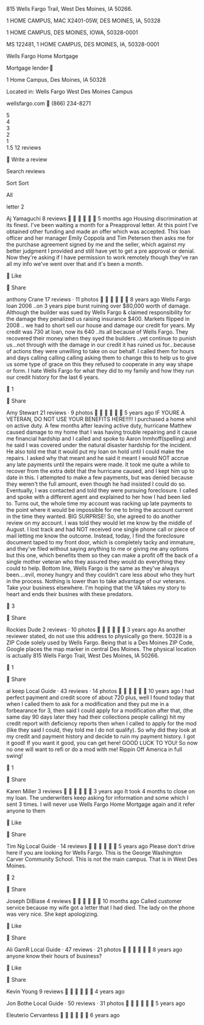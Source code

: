 
815 Wells Fargo Trail, West Des Moines, IA 50266.

1 HOME CAMPUS, MAC X2401-05W, DES MOINES, IA, 50328

1 HOME CAMPUS, DES MOINES, IOWA, 50328-0001

MS 122481, 1 HOME CAMPUS, DES MOINES, IA, 50328-0001




Wells Fargo Home Mortgage

Mortgage lender·

1 Home Campus, Des Moines, IA 50328

Located in: Wells Fargo West Des Moines Campus

wellsfargo.com

(866) 234-8271



5	
4	
3	
2	
1	
1.5
12 reviews
 


Write a review
 
Search reviews

Sort
Sort

All

letter
2


Aj Yamaguchi
8 reviews






5 months ago
Housing discrimination at its finest. I've been waiting a month for a Preapproval letter. At this point I've obtained other funding and made an offer which was accepted. This loan officer and her manager Emily Coppola and Tim Petersen then asks me for the purchase agreement signed by me and the seller, which against my better judgment I provided and still have yet to get a pre approval or denial. Now they're asking if I have permission to work remotely though they've ran all my info we've went over that and it's been a month.


Like


Share


anthony Crane
17 reviews · 11 photos






8 years ago
Wells Fargo loan 2006 ..on 3 years pipe burst ruining over $80,000 worth of damage. Although the builder was sued by Wells Fargo & claimed responsibility for the damage they penalized us raising insurance $400. Markets flipped in 2008 .. we had to short sell our house and damage our credit for years. My credit was 730 at loan, now its 640 ..its all because of Wells Fargo. They recovered their money when they syed the builders ..yet continue to punish us...not through with the damage in our credit it has ruined us for...because of actions they were unwilling to take on our behalf. I called them for  hours and days calling calling calling asking them to change this to help us to give us some type of grace on this they refused to cooperate in any way shape or form. I hate Wells Fargo for what they did to my family and how they run our credit history for the last 6 years.


1


Share


Amy Stewart
21 reviews · 9 photos






5 years ago
IF YOURE A VETERAN, DO NOT USE YOUR BENEFITS HERE!!!!! I purchased a home whil on active duty.  A few months after leaving active duty, hurricane Matthew caused damage to my home that I was having trouble repairing and it cause me financial hardship and I called and spoke to Aaron Inmhoff(spelling) and he said I was covered under the natural disaster hardship for the incident. He also told me that it would put my loan on hold until I could make the repairs.  I asked why that meant and he said it meant I would NOT accrue any late payments until the repairs were made.  It took me quite a while to recover from the extra debt that the hurricane caused, and I kept him up to date in this.  I attempted to make a few payments, but was denied because they weren't the full amount, even though he had insisted I could do so.  Eventually, I was contacted and told they were pursuing foreclosure. I called and spoke with a different agent and explained to her how I had been lied to.  Turns out, the whole time my account was racking up late payments to the point where it would be impossible for me to bring the account current in the time they wanted.  BIG SURPRISE!  So, she agreed to do another review on my account.  I was told they would let me know by the middle of August.  I lost track and had NOT received one single phone call or piece of mail letting me know the outcome.  Instead, today, I find the foreclosure document taped to my front door, which is completely tacky and immature, and they've filed without saying anything to me or giving me any options but this one, which benefits them so they can make a profit off the back of a single mother veteran who they assured they would do everything they could to help.  Bottom line, Wells Fargo is the same as they've always been....evil, money hungry and they couldn't care less about who they hurt in the process.  Nothing is lower than to take advantage of our veterans.  Take your business elsewhere.  I'm hoping that the VA takes my story to heart and ends their busines with these predators.


3


Share


Rockies Dude
2 reviews · 10 photos






3 years ago
As another reviewer stated, do not use this address to physically go there.  50328 is a ZIP Code solely used by Wells Fargo.  Being that is a Des Moines ZIP Code, Google places the map marker in central Des Moines.  The physical location is actually 815 Wells Fargo Trail, West Des Moines, IA 50266.


1


Share


al keep
Local Guide · 43 reviews · 14 photos






10 years ago
I had perfect payment and credit score of about 720 plus, well I found today that when I called them to ask for a modification and they put me in a forbearance for 3, then said I could apply for a modification after that, (the same day 90 days later they had their collections people calling) hit my credit report with deficiency reports then when I called to apply for the mod (like they said I could, they told me I do not qualify). So why did they look at my credit and payment history and decide to ruin my payment history. I got it good! If you want it good, you can get here! GOOD LUCK TO YOU! So now no one will want to refi or do a mod with me! Rippin Off America in full swing!


1


Share


Karen Miller
3 reviews






3 years ago
It took 4 months to close on my loan.  The underwriters keep asking for information and some which I sent 3 times.   I will never use Wells Fargo Home Mortgage again and it refer anyone to them


Like


Share


Tim Ng
Local Guide · 14 reviews






5 years ago
Please don't drive here if you are looking for Wells Fargo. This is the George Washington Carver Community School. This is not the main campus. That is in West Des Moines.


2


Share


Joseph DiBiase
4 reviews






10 months ago
Called customer service because my wife got a letter that I had died. The lady on the phone was very nice. She kept apologizing.


Like


Share


Ali GamR
Local Guide · 47 reviews · 21 photos






8 years ago
anyone know their hours of business?


Like


Share


Kevin Young
9 reviews






4 years ago


Jon Bothe
Local Guide · 50 reviews · 31 photos






5 years ago


Eleuterio Cervantess






6 years ago